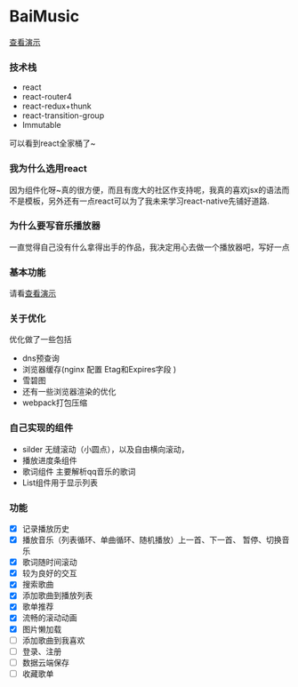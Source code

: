 # BaiMusic
[查看演示](http://140.143.62.133/my-app-music/)
### 技术栈
- react
- react-router4
- react-redux+thunk
- react-transition-group
- Immutable

可以看到react全家桶了~
### 我为什么选用react
因为组件化呀~真的很方便，而且有庞大的社区作支持呢，我真的喜欢jsx的语法而不是模板，另外还有一点react可以为了我未来学习react-native先铺好道路.
### 为什么要写音乐播放器
一直觉得自己没有什么拿得出手的作品，我决定用心去做一个播放器吧，写好一点
### 基本功能
请看[查看演示](http://140.143.62.133/my-app-music/)
### 关于优化
优化做了一些包括

- dns预查询
- 浏览器缓存(nginx 配置 Etag和Expires字段 )
- 雪碧图
- 还有一些浏览器渲染的优化
- webpack打包压缩
### 自己实现的组件
- silder 无缝滚动（小圆点），以及自由横向滚动，
- 播放进度条组件
- 歌词组件 主要解析qq音乐的歌词
- List组件用于显示列表
### 功能
- [x] 记录播放历史
- [x] 播放音乐（列表循环、单曲循环、随机播放）上一首、下一首、
暂停、切换音乐
- [x] 歌词随时间滚动
- [x] 较为良好的交互
- [x] 搜索歌曲
- [x] 添加歌曲到播放列表
- [x] 歌单推荐
- [x] 流畅的滚动动画
- [x] 图片懒加载
- [ ] 添加歌曲到我喜欢
- [ ] 登录、注册
- [ ] 数据云端保存
- [ ] 收藏歌单